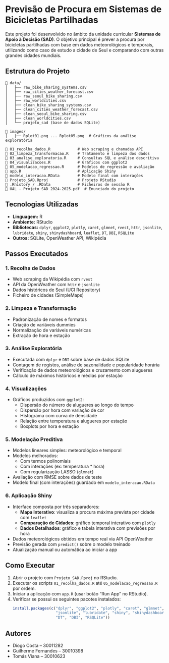 # Previsão de Procura em Sistemas de Bicicletas Partilhadas

Este projeto foi desenvolvido no âmbito da unidade curricular **Sistemas de Apoio à Decisão (SAD)**. O objetivo principal é prever a procura por bicicletas partilhadas com base em dados meteorológicos e temporais, utilizando como caso de estudo a cidade de Seul e comparando com outras grandes cidades mundiais.

## Estrutura do Projeto
```
📁 data/
│   ├── raw_bike_sharing_systems.csv
│   ├── raw_cities_weather_forecast.csv
│   ├── raw_seoul_bike_sharing.csv
│   ├── raw_worldcities.csv
│   ├── clean_bike_sharing_systems.csv
│   ├── clean_cities_weather_forecast.csv
│   ├── clean_seoul_bike_sharing.csv
│   ├── clean_worldcities.csv
│   └── projeto_sad (base de dados SQLite)

📁 images/
│   ├── Rplot01.png ... Rplot05.png  # Gráficos da análise exploratória

📄 01_recolha_dados.R            # Web scraping e chamadas API
📄 02_limpeza_transformacao.R    # Tratamento e limpeza dos dados
📄 03_analise_exploratoria.R     # Consultas SQL e análise descritiva
📄 04_visualizacoes.R            # Gráficos com ggplot2
📄 05_modelacao_regressao.R      # Modelos de regressão e avaliação
📄 app.R                         # Aplicação Shiny
📄 modelo_interacao.RData        # Modelo final com interações
📄 Projeto_SAD.Rproj             # Projeto RStudio
📄 .Rhistory / .RData            # Ficheiros de sessão R
📄 UAL - Projeto SAD 2024-2025.pdf  # Enunciado do projeto
```

## Tecnologias Utilizadas

- **Linguagem:** R
- **Ambiente:** RStudio
- **Bibliotecas:** `dplyr`, `ggplot2`, `plotly`, `caret`, `glmnet`, `rvest`, `httr`, `jsonlite`, `lubridate`, `shiny`, `shinydashboard`, `leaflet`, `DT`, `DBI`, `RSQLite`  
- **Outros:** SQLite, OpenWeather API, Wikipédia

## Passos Executados

### 1. Recolha de Dados
- Web scraping da Wikipédia com `rvest`
- API da OpenWeather com `httr` e `jsonlite`
- Dados históricos de Seul (UCI Repository)
- Ficheiro de cidades (SimpleMaps)

### 2. Limpeza e Transformação
- Padronização de nomes e formatos
- Criação de variáveis dummies
- Normalização de variáveis numéricas
- Extração de hora e estação

### 3. Análise Exploratória
- Executada com `dplyr` e `DBI` sobre base de dados SQLite
- Contagem de registos, análise de sazonalidade e popularidade horária
- Verificação de dados meteorológicos e cruzamento com alugueres
- Cálculo de máximos históricos e médias por estação

### 4. Visualizações
- Gráficos produzidos com `ggplot2`:
  - Dispersão do número de alugueres ao longo do tempo
  - Dispersão por hora com variação de cor
  - Histograma com curva de densidade
  - Relação entre temperatura e alugueres por estação
  - Boxplots por hora e estação

### 5. Modelação Preditiva
- Modelos lineares simples: meteorológico e temporal
- Modelos melhorados:
  - Com termos polinomiais
  - Com interações (ex: temperatura * hora)
  - Com regularização LASSO (`glmnet`)
- Avaliação com RMSE sobre dados de teste
- Modelo final (com interações) guardado em `modelo_interacao.RData`

### 6. Aplicação Shiny
- Interface composta por três separadores:
  - **Mapa Interativo**: visualiza a procura máxima prevista por cidade com `leaflet`
  - **Comparação de Cidades**: gráfico temporal interativo com `plotly`
  - **Dados Detalhados**: gráfico e tabela interativa com previsões por hora
- Dados meteorológicos obtidos em tempo real via API OpenWeather
- Previsão gerada com `predict()` sobre o modelo treinado
- Atualização manual ou automática ao iniciar a app

## Como Executar

1. Abrir o projeto com `Projeto_SAD.Rproj` no RStudio.
2. Executar os scripts `01_recolha_dados.R` até `05_modelacao_regressao.R` por ordem.
3. Iniciar a aplicação com `app.R` (usar botão “Run App” no RStudio).
4. Verificar se possui os seguintes pacotes instalados:
   ```r
   install.packages(c("dplyr", "ggplot2", "plotly", "caret", "glmnet", "rvest", "httr", 
                      "jsonlite", "lubridate", "shiny", "shinydashboard", "leaflet", 
                      "DT", "DBI", "RSQLite"))

## Autores
- Diogo Costa – 30011282
- Guilherme Fernandes – 30010398
- Tomás Viana – 30010623
